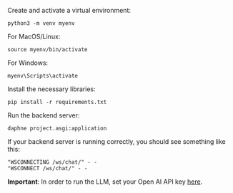 Create and activate a virtual environment:

```
python3 -m venv myenv
```

For MacOS/Linux:

```
source myenv/bin/activate
```

For Windows:

```
myenv\Scripts\activate
```

Install the necessary libraries:

```
pip install -r requirements.txt
```

Run the backend server:

```
daphne project.asgi:application
```

If your backend server is running correctly, you should see something like this:

```
"WSCONNECTING /ws/chat/" - -
"WSCONNECT /ws/chat/" - -
```

**Important**: In order to run the LLM, set your Open AI API key [here](https://github.com/AbdullahWins/langchainChatAppBackendPython/project/settings.py#L146).